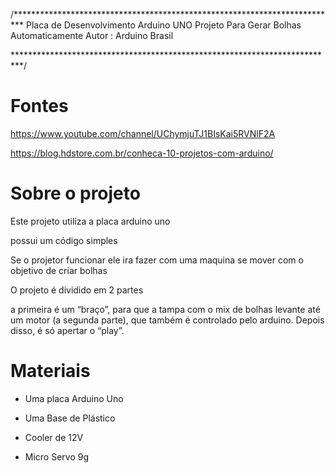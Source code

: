 /**************************************************************************
                    Placa de Desenvolvimento Arduino UNO 
                  Projeto Para Gerar Bolhas Automaticamente
                            Autor : Arduino Brasil
                    
 **************************************************************************/


# Fontes

https://www.youtube.com/channel/UChymjuTJ1BIsKai5RVNlF2A

https://blog.hdstore.com.br/conheca-10-projetos-com-arduino/

# Sobre o projeto

Este projeto utiliza a placa arduino uno

possui um código simples

Se o projetor funcionar ele ira fazer com uma maquina se mover com o objetivo de criar bolhas

O projeto é dividido em 2 partes

a primeira é um “braço”, para que a tampa com o mix de bolhas levante até um motor (a segunda parte), que também é controlado pelo 
arduino. Depois disso, é só apertar o “play”.

# Materiais

* Uma placa Arduino Uno

* Uma Base de Plástico

* Cooler de 12V

* Micro Servo 9g
